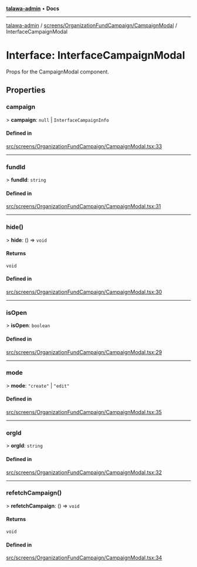 [**talawa-admin**](../../../../README.md) • **Docs**

***

[talawa-admin](../../../../modules.md) / [screens/OrganizationFundCampaign/CampaignModal](../README.md) / InterfaceCampaignModal

# Interface: InterfaceCampaignModal

Props for the CampaignModal component.

## Properties

### campaign

\> **campaign**: `null` \| `InterfaceCampaignInfo`

#### Defined in

[src/screens/OrganizationFundCampaign/CampaignModal.tsx:33](https://github.com/PalisadoesFoundation/talawa-admin/blob/c49a58cefb47697eb25ed53aa1ef6d685c772d3e/src/screens/OrganizationFundCampaign/CampaignModal.tsx#L33)

***

### fundId

\> **fundId**: `string`

#### Defined in

[src/screens/OrganizationFundCampaign/CampaignModal.tsx:31](https://github.com/PalisadoesFoundation/talawa-admin/blob/c49a58cefb47697eb25ed53aa1ef6d685c772d3e/src/screens/OrganizationFundCampaign/CampaignModal.tsx#L31)

***

### hide()

\> **hide**: () =\> `void`

#### Returns

`void`

#### Defined in

[src/screens/OrganizationFundCampaign/CampaignModal.tsx:30](https://github.com/PalisadoesFoundation/talawa-admin/blob/c49a58cefb47697eb25ed53aa1ef6d685c772d3e/src/screens/OrganizationFundCampaign/CampaignModal.tsx#L30)

***

### isOpen

\> **isOpen**: `boolean`

#### Defined in

[src/screens/OrganizationFundCampaign/CampaignModal.tsx:29](https://github.com/PalisadoesFoundation/talawa-admin/blob/c49a58cefb47697eb25ed53aa1ef6d685c772d3e/src/screens/OrganizationFundCampaign/CampaignModal.tsx#L29)

***

### mode

\> **mode**: `"create"` \| `"edit"`

#### Defined in

[src/screens/OrganizationFundCampaign/CampaignModal.tsx:35](https://github.com/PalisadoesFoundation/talawa-admin/blob/c49a58cefb47697eb25ed53aa1ef6d685c772d3e/src/screens/OrganizationFundCampaign/CampaignModal.tsx#L35)

***

### orgId

\> **orgId**: `string`

#### Defined in

[src/screens/OrganizationFundCampaign/CampaignModal.tsx:32](https://github.com/PalisadoesFoundation/talawa-admin/blob/c49a58cefb47697eb25ed53aa1ef6d685c772d3e/src/screens/OrganizationFundCampaign/CampaignModal.tsx#L32)

***

### refetchCampaign()

\> **refetchCampaign**: () =\> `void`

#### Returns

`void`

#### Defined in

[src/screens/OrganizationFundCampaign/CampaignModal.tsx:34](https://github.com/PalisadoesFoundation/talawa-admin/blob/c49a58cefb47697eb25ed53aa1ef6d685c772d3e/src/screens/OrganizationFundCampaign/CampaignModal.tsx#L34)
